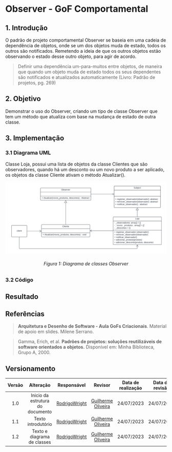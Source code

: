 # Observer - GoF Comportamental

## 1. Introdução

O padrão de projeto comportamental Observer se baseia em uma cadeia de dependência de objetos, onde se um dos objetos muda de estado, todos os outros são notificados. Remetendo a ideia de que os outros objetos estão observando o estado desse outro objeto, para agir de acordo.

> Definir uma dependência um-para-muitos entre objetos, de maneira que quando um objeto muda de estado todos os seus dependentes são notificados e atualizados automaticamente (Livro: Padrão de projetos, pg. 269)

## 2. Objetivo

Demonstrar o uso do Observer, criando um tipo de classe Observer que tem um método que atualiza com base na mudança de estado de outra classe.

## 3. Implementação
### 3.1 Diagrama UML

Classe Loja, possui uma lista de objetos da classe Clientes que são observadores, quando há um desconto ou um novo produto a ser aplicado, os objetos da classe Cliente ativam o método Atualizar().

![diagramaObserver](./src/Observer/Observer.png)
<h6 align = "center">Figura 1: Diagrama de classes Observer</h6>

### 3.2 Código

## Resultado

## Referências

> **Arquitetura e Desenho de Software - Aula GoFs Criacionais**. Material de apoio em slides. Milene Serrano.

> Gamma, Erich, et al. **Padrões de projetos: soluções reutilizáveis de software orientados a objetos.** Disponível em: Minha Biblioteca, Grupo A, 2000.

## Versionamento

| Versão | Alteração |  Responsável  | Revisor | Data de realização | Data de revisão |
| :------: | :---: | :-----: | :----: | :----: | :-----: |
| 1.0    | Inicio da estrutura do documento | [RodrigoWright](https://github.com/RodrigoWright) | [Guilherme Oliveira](https://github.com/GG555-13) | 24/07/2023 | 24/07/2023 |
| 1.1 | Texto introdutório | [RodrigoWright](https://github.com/RodrigoWright) | [Guilherme Oliveira](https://github.com/GG555-13) | 24/07/2023 | 24/07/2023 |
| 1.2 | Texto e diagrama de classes | [RodrigoWright](https://github.com/RodrigoWright) | [Guilherme Oliveira](https://github.com/GG555-13) | 24/07/2023 | 24/07/2023 |   





